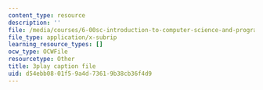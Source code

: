```yaml
---
content_type: resource
description: ''
file: /media/courses/6-00sc-introduction-to-computer-science-and-programming-spring-2011/d54ebb0801f59a4d73619b38cb36f4d9_UiZlaJX3IRk.srt
file_type: application/x-subrip
learning_resource_types: []
ocw_type: OCWFile
resourcetype: Other
title: 3play caption file
uid: d54ebb08-01f5-9a4d-7361-9b38cb36f4d9
---
```

